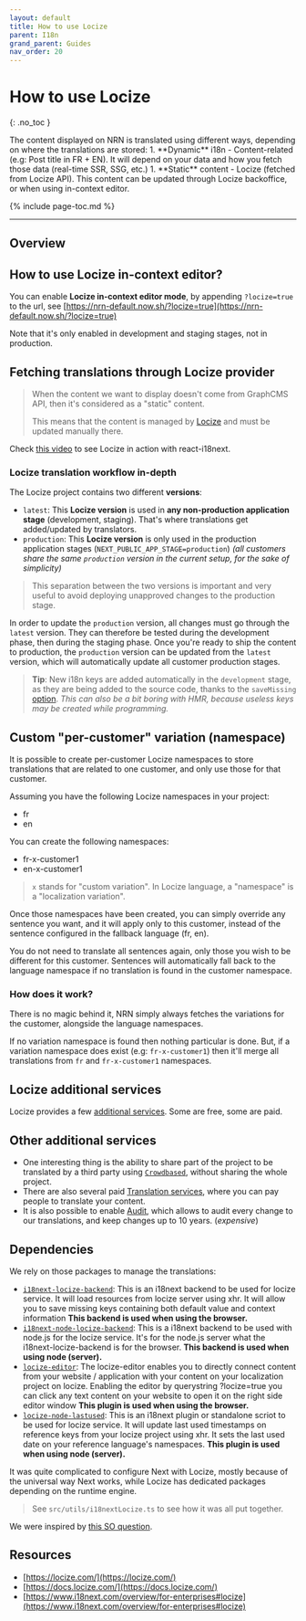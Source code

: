 ```yaml
---
layout: default
title: How to use Locize
parent: I18n
grand_parent: Guides
nav_order: 20
---
```


# How to use Locize
{: .no_toc }

<div class="code-example" markdown="1">
The content displayed on NRN is translated using different ways, depending on where the translations are stored:
1. **Dynamic** i18n - Content-related (e.g: Post title in FR + EN). It will depend on your data and how you fetch those data (real-time SSR, SSG, etc.)
1. **Static** content - Locize (fetched from Locize API). This content can be updated through Locize backoffice, or when using in-context editor.
</div>

{% include page-toc.md %}

---

## Overview

## How to use Locize in-context editor?

You can enable **Locize in-context editor mode**, by appending `?locize=true` to the url, see [https://nrn-default.now.sh/?locize=true](https://nrn-default.now.sh/?locize=true)

Note that it's only enabled in development and staging stages, not in production.

## Fetching translations through Locize provider

> When the content we want to display doesn't come from GraphCMS API, then it's considered as a "static" content.
>
> This means that the content is managed by [Locize](https://locize.com?ref=unly-nrn) and must be updated manually there.

Check [this video](https://www.youtube.com/watch?v=9NOzJhgmyQE) to see Locize in action with react-i18next.

### Locize translation workflow in-depth

The Locize project contains two different **versions**:

- `latest`: This **Locize version** is used in **any non-production application stage** (development, staging). That's where translations get added/updated by translators.
- `production`: This **Locize version** is only used in the production application stages (`NEXT_PUBLIC_APP_STAGE=production`) _(all customers share the same `production` version in the current setup, for the sake of simplicity)_

> This separation between the two versions is important and very useful to avoid deploying unapproved changes to the production stage.

In order to update the `production` version, all changes must go through the `latest` version.
They can therefore be tested during the development phase, then during the staging phase.
Once you're ready to ship the content to production, the `production` version can be updated from the `latest` version, which will automatically update all customer production stages.

> **Tip**: New i18n keys are added automatically in the `development` stage, as they are being added to the source code, thanks to the `saveMissing` [option](src/utils/i18nextLocize.ts). _This can also be a bit boring with HMR, because useless keys may be created while programming._

## Custom "per-customer" variation (namespace)

It is possible to create per-customer Locize namespaces to store translations that are related to one customer, and only use those for that customer.

Assuming you have the following Locize namespaces in your project:
- fr
- en

You can create the following namespaces:
- fr-x-customer1
- en-x-customer1

> `x` stands for "custom variation". In Locize language, a "namespace" is a "localization variation".

Once those namespaces have been created, you can simply override any sentence you want, and it will apply only to this customer, instead of the sentence configured in the fallback language (fr, en).

You do not need to translate all sentences again, only those you wish to be different for this customer.
Sentences will automatically fall back to the language namespace if no translation is found in the customer namespace.

### How does it work?

There is no magic behind it, NRN simply always fetches the variations for the customer, alongside the language namespaces.

If no variation namespace is found then nothing particular is done.
But, if a variation namespace does exist (e.g: `fr-x-customer1`) then it'll merge all translations from `fr` and `fr-x-customer1` namespaces.

## Locize additional services

Locize provides a few [additional services](https://locize.com/services.html?ref=unly-nrn). Some are free, some are paid.

## Other additional services

- One interesting thing is the ability to share part of the project to be translated by a third party using [`Crowdbased`](https://locize.com/services.html?ref=unly-nrn), without sharing the whole project.
- There are also several paid [Translation services](https://locize.com/services.html?ref=unly-nrn), where you can pay people to translate your content.
- It is also possible to enable [Audit](https://locize.com/services.html?ref=unly-nrn), which allows to audit every change to our translations, and keep changes up to 10 years. (_expensive_)

## Dependencies

We rely on those packages to manage the translations:
- [`i18next-locize-backend`](https://www.npmjs.com/package/i18next-locize-backend): This is an i18next backend to be used for locize service. It will load resources from locize server using xhr.
  It will allow you to save missing keys containing both default value and context information
  **This backend is used when using the browser.**
- [`i18next-node-locize-backend`](https://www.npmjs.com/package/i18next-node-locize-backend): This is a i18next backend to be used with node.js for the locize service. It's for the node.js server what the i18next-locize-backend is for the browser.
  **This backend is used when using node (server).**
- [`locize-editor`](https://www.npmjs.com/package/locize-editor): The locize-editor enables you to directly connect content from your website / application with your content on your localization project on locize.
  Enabling the editor by querystring ?locize=true you can click any text content on your website to open it on the right side editor window
  **This plugin is used when using the browser.**
- [`locize-node-lastused`](https://www.npmjs.com/package/locize-node-lastused): This is an i18next plugin or standalone scriot to be used for locize service. It will update last used timestamps on reference keys from your locize project using xhr. It sets the last used date on your reference language's namespaces.
  **This plugin is used when using node (server).**

It was quite complicated to configure Next with Locize, mostly because of the universal way Next works, while Locize has dedicated packages depending on the runtime engine.

> See `src/utils/i18nextLocize.ts` to see how it was all put together.

We were inspired by [this SO question](https://stackoverflow.com/questions/55994799/how-to-integrate-next-i18next-nextjs-locize/58782594).

## Resources

- [https://locize.com/](https://locize.com/)
- [https://docs.locize.com/](https://docs.locize.com/)
- [https://www.i18next.com/overview/for-enterprises#locize](https://www.i18next.com/overview/for-enterprises#locize)
